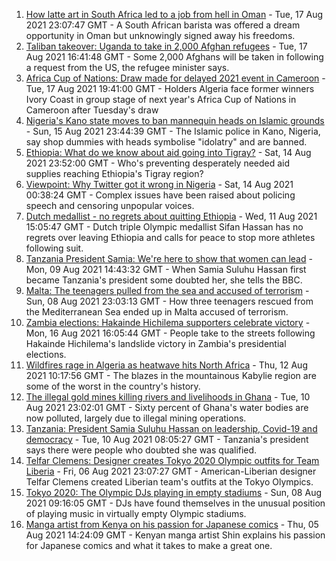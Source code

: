 1. [How latte art in South Africa led to a job from hell in Oman](https://www.bbc.co.uk/news/world-africa-57990393) - Tue, 17 Aug 2021 23:07:47 GMT - A South African barista was offered a dream opportunity in Oman but unknowingly signed away his freedoms.
2. [Taliban takeover: Uganda to take in 2,000 Afghan refugees](https://www.bbc.co.uk/news/world-africa-58236663) - Tue, 17 Aug 2021 16:41:48 GMT - Some 2,000 Afghans will be taken in following a request from the US, the refugee minister says.
3. [Africa Cup of Nations: Draw made for delayed 2021 event in Cameroon](https://www.bbc.co.uk/sport/africa/58241452) - Tue, 17 Aug 2021 19:41:00 GMT - Holders Algeria face former winners Ivory Coast in group stage of next year's Africa Cup of Nations in Cameroon after Tuesday's draw
4. [Nigeria's Kano state moves to ban mannequin heads on Islamic grounds](https://www.bbc.co.uk/news/world-africa-58175709) - Sun, 15 Aug 2021 23:44:39 GMT - The Islamic police in Kano, Nigeria, say shop dummies with heads symbolise "idolatry" and are banned.
5. [Ethiopia: What do we know about aid going into Tigray?](https://www.bbc.co.uk/news/58189049) - Sat, 14 Aug 2021 23:52:00 GMT - Who's preventing desperately needed aid supplies reaching Ethiopia's Tigray region?
6. [Viewpoint: Why Twitter got it wrong in Nigeria](https://www.bbc.co.uk/news/world-africa-58175708) - Sat, 14 Aug 2021 00:38:24 GMT - Complex issues have been raised about policing speech and censoring unpopular voices.
7. [Dutch medallist - no regrets about quitting Ethiopia](https://www.bbc.co.uk/sport/africa/58159734) - Wed, 11 Aug 2021 15:05:47 GMT - Dutch triple Olympic medallist Sifan Hassan has no regrets over leaving Ethiopia and calls for peace to stop more athletes following suit.
8. [Tanzania President Samia: We're here to show that women can lead](https://www.bbc.co.uk/news/world-africa-58144849) - Mon, 09 Aug 2021 14:43:32 GMT - When Samia Suluhu Hassan first became Tanzania's president some doubted her, she tells the BBC.
9. [Malta: The teenagers pulled from the sea and accused of terrorism](https://www.bbc.co.uk/news/world-57988934) - Sun, 08 Aug 2021 23:03:13 GMT - How three teenagers rescued from the Mediterranean Sea ended up in Malta accused of terrorism.
10. [Zambia elections: Hakainde Hichilema supporters celebrate victory](https://www.bbc.co.uk/news/world-africa-58236586) - Mon, 16 Aug 2021 16:05:44 GMT - People take to the streets following Hakainde Hichilema's landslide victory in Zambia's presidential elections.
11. [Wildfires rage in Algeria as heatwave hits North Africa](https://www.bbc.co.uk/news/world-africa-58184912) - Thu, 12 Aug 2021 10:17:56 GMT - The blazes in the mountainous Kabylie region are some of the worst in the country's history.
12. [The illegal gold mines killing rivers and livelihoods in Ghana](https://www.bbc.co.uk/news/world-africa-58119653) - Tue, 10 Aug 2021 23:02:01 GMT - Sixty percent of Ghana's water bodies are now polluted, largely due to illegal mining operations.
13. [Tanzania: President Samia Suluhu Hassan on leadership, Covid-19 and democracy](https://www.bbc.co.uk/news/world-africa-58157115) - Tue, 10 Aug 2021 08:05:27 GMT - Tanzania's president says there were people who doubted she was qualified.
14. [Telfar Clemens: Designer creates Tokyo 2020 Olympic outfits for Team Liberia](https://www.bbc.co.uk/news/world-africa-58123178) - Fri, 06 Aug 2021 23:07:27 GMT - American-Liberian designer Telfar Clemens created Liberian team's outfits at the Tokyo Olympics.
15. [Tokyo 2020: The Olympic DJs playing in empty stadiums](https://www.bbc.co.uk/news/world-africa-58123179) - Sun, 08 Aug 2021 09:16:05 GMT - DJs have found themselves in the unusual position of playing music in virtually empty Olympic stadiums.
16. [Manga artist from Kenya on his passion for Japanese comics](https://www.bbc.co.uk/news/world-africa-58105542) - Thu, 05 Aug 2021 14:24:09 GMT - Kenyan manga artist Shin explains his passion for Japanese comics and what it takes to make a great one.
